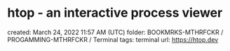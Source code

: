 # htop - an interactive process viewer

created: March 24, 2022 11:57 AM (UTC)
folder: BOOKMRKS-MTHRFCKR / PROGAMMING-MTHRFCKR / Terminal
tags: terminal
url: https://htop.dev